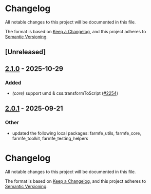 # Changelog

All notable changes to this project will be documented in this file.

The format is based on [Keep a Changelog](https://keepachangelog.com/en/1.0.0/),
and this project adheres to [Semantic Versioning](https://semver.org/spec/v2.0.0.html).

## [Unreleased]

## [2.1.0](https://github.com/farm-fe/farm/compare/farmfe_plugin_library-v2.0.1...farmfe_plugin_library-v2.1.0) - 2025-10-29

### Added

- *(core)* support umd & css.transformToScript ([#2254](https://github.com/farm-fe/farm/pull/2254))

## [2.0.1](https://github.com/farm-fe/farm/compare/farmfe_plugin_library-v2.0.0...farmfe_plugin_library-v2.0.1) - 2025-09-21

### Other

- updated the following local packages: farmfe_utils, farmfe_core, farmfe_toolkit, farmfe_testing_helpers
# Changelog
All notable changes to this project will be documented in this file.

The format is based on [Keep a Changelog](https://keepachangelog.com/en/1.0.0/),
and this project adheres to [Semantic Versioning](https://semver.org/spec/v2.0.0.html).

